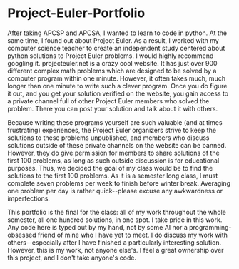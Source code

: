 # Project-Euler-Portfolio
After taking APCSP and APCSA, I wanted to learn to code in python. At the same time, I found out about Project Euler. As a result, I worked with my computer science teacher to create an independent study centered about python solutions to Project Euler problems. I would highly recommend googling it. projecteuler.net is a crazy cool website. It has just over 900 different complex math problems which are designed to be solved by a computer program within one minute. However, it often takes much, much longer than one minute to write such a clever program. Once you do figure it out, and you get your solution verified on the website, you gain access to a private channel full of other Project Euler members who solved the problem. There you can post your solution and talk about it with others.

Because writing these programs yourself are such valuable (and at times frustrating) experiences, the Project Euler organizers strive to keep the solutions to these problems unpublished, and members who discuss solutions outside of these private channels on the website can be banned. However, they do give permission for members to share solutions of the first 100 problems, as long as such outside discussion is for educational purposes. Thus, we decided the goal of my class would be to find the solutions to the first 100 problems. As it is a semester long class, I must complete seven problems per week to finish before winter break. Averaging one problem per day is rather quick--please excuse any awkwardness or imperfections.

This portfolio is the final for the class: all of my work throughout the whole semester, all one hundred solutions, in one spot. I take pride in this work. Any code here is typed out by my hand, not by some AI nor a programming-obsessed friend of mine who I have yet to meet. I do discuss my work with others--especially after I have finished a particularly interesting solution. However, this is my work, not anyone else's. I feel a great ownership over this project, and I don't take anyone's code.
